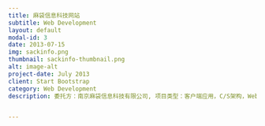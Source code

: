 ```yaml
---
title: 麻袋信息科技网站
subtitle: Web Development
layout: default
modal-id: 3
date: 2013-07-15
img: sackinfo.png
thumbnail: sackinfo-thumbnail.png
alt: image-alt
project-date: July 2013
client: Start Bootstrap
category: Web Development
description: 委托方：南京麻袋信息科技有限公司, 项目类型：客户端应用，C/S架构，Web应用，B/S架构, 参与人：徐湘、曹文龙


---
```

